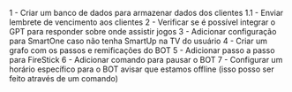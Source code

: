1 - Criar um banco de dados para armazenar dados dos clientes
1.1 - Enviar lembrete de vencimento aos clientes
2 - Verificar se é possível integrar o GPT para responder sobre onde assistir jogos
3 - Adicionar configuração para SmartOne caso não tenha SmartUp na TV do usuário
4 - Criar um grafo com os passos e remificações do BOT
5 - Adicionar passo a passo para FireStick
6 - Adicionar comando para pausar o BOT
7 - Configurar um horário específico para o BOT avisar que estamos offline (isso posso ser feito através de um comando)